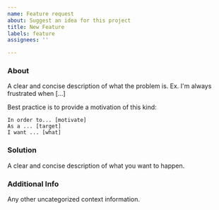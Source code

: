 ```yaml
---
name: Feature request
about: Suggest an idea for this project
title: New Feature
labels: feature
assignees: ''

---
```


### About

A clear and concise description of what the problem is. Ex. I'm always frustrated when [...]

Best practice is to provide a motivation of this kind:

```
In order to... [motivate]
As a ... [target]
I want ... [what]
```

### Solution 

A clear and concise description of what you want to happen.

### Additional Info

Any other uncategorized context information.
